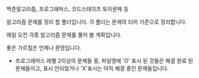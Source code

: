 백준알고리즘, 프로그래머스, 코드스테이츠 토이문제 등

알고리즘 문제를 정리 할 폴더입니다. 각 폴더는 문제의 티어 기준으로 정리합니다.

매일 오전 각종 알고리즘 문제를 풀어 볼 계획입니다.

좋은 가르침은 언제나 환영입니다.

* 프로그래머스 레벨 2이상의 문제들 중, 파일명에 'O' 표시 된 것들은 해결 완료 된 문제들이고, 표시 안되었거나 'X'표시는 아직 해결 중인 문제들입니다.